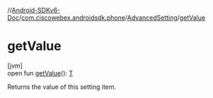 //[Android-SDKv6-Doc](../../../index.md)/[com.ciscowebex.androidsdk.phone](../index.md)/[AdvancedSetting](index.md)/[getValue](get-value.md)

# getValue

[jvm]\
open fun [getValue](get-value.md)(): [T](index.md)

Returns the value of this setting item.

